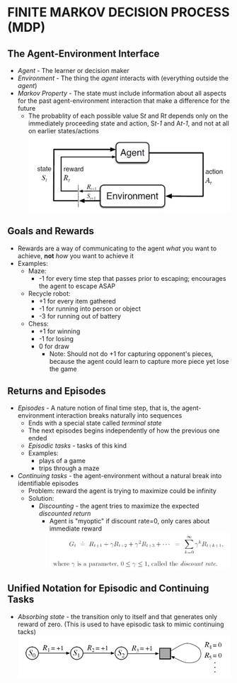 # __FINITE MARKOV DECISION PROCESS (MDP)__

## **The Agent-Environment Interface**
- *Agent* - The learner or decision maker
- *Environment* - The thing the *agent* interacts with (everything outside the *agent*)
- *Markov Property* - The state must include information about all aspects for the past agent-environment interaction that make a difference for the future
    - The probablity of each possible value S*t* and R*t* depends only on the immediately proceeding state and action, S*t-1* and A*t-1*, and not at all on earlier states/actions<br>
![alt_text](../images/agent-env.JPG 'Image of the relationship between the agent and its environment')

## **Goals and Rewards**
- Rewards are a way of communicating to the agent *what* you want to achieve, **not** *how* you want to achieve it 
- Examples:
    - Maze:
        - -1 for every time step that passes prior to escaping; encourages the agent to escape ASAP
    - Recycle robot:
        - +1 for every item gathered
        - -1 for running into person or object
        - -3 for running out of battery
    - Chess:
        - +1 for winning
        - -1 for losing
        - 0 for draw
            - Note: Should not do +1 for capturing opponent's pieces, because the agent could learn to capture more piece yet lose the game

## **Returns and Episodes**
- *Episodes* - A nature notion of final time step, that is, the agent-environment interaction breaks naturally into sequences
    - Ends with a special state called *terminal state*
    - The next episodes begins independently of how the previous one ended
    - *Episodic tasks* - tasks of this kind
    - Examples:
        - plays of a game
        - trips through a maze
- *Continuing tasks* - the agent-environment without a natural break into identifiable episodes
    - Problem: reward the agent is trying to maximize could be infinity
    - Solution:
        - *Discounting* - the agent tries to maximize the expected *discounted return*
            - Agent is "myoptic" if discount rate=0, only cares about immediate reward
![alt_text](../images/discount-return.JPG 'Image of the discounted return function')

## **Unified Notation for Episodic and Continuing Tasks**
- *Absorbing state* - the transition only to itself and that generates only reward of zero. (This is used to have episodic task to mimic continuing tacks)
![alt_text](../images/absorbing-state.JPG 'Image of the absorbing state')
